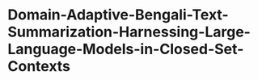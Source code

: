 # Domain-Adaptive-Bengali-Text-Summarization-Harnessing-Large-Language-Models-in-Closed-Set-Contexts